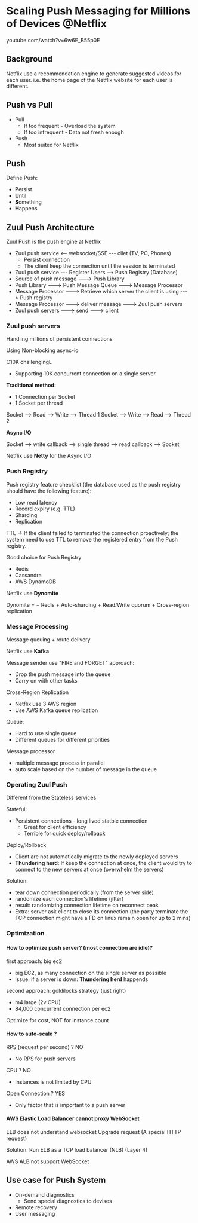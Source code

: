 # Scaling Push Messaging for Millions of Devices @Netflix

youtube.com/watch?v=6w6E_B55p0E

## Background

Netflix use a recommendation engine to generate suggested videos for each user. i.e. the home page of the Netflix website for each user is different.


## Push vs Pull

* Pull
  * If too frequent - Overload the system
  * If too infrequent - Data not fresh enough
* Push
  * Most suited for Netflix

## Push

Define Push:
* **P**ersist
* **U**ntil
* **S**omething
* **H**appens

## Zuul Push Architecture

Zuul Push is the push engine at Netflix


* Zuul push service <-- websocket/SSE --- cliet (TV, PC, Phones)
  * Persist connection
  * The client keep the connection until the session is terminated
* Zuul push service --- Register Users --> Push Registry (Database)
* Source of push message ---> Push Library
* Push Library ---> Push Message Queue ---> Message Processor
* Message Processor ---> Retrieve which server the client is using ---> Push registry
* Message Processor ---> deliver message ---> Zuul push servers
* Zuul push servers ---> send ---> client

### Zuul push servers

Handling millions of persistent connections

Using Non-blocking async-io

C10K challengingL
* Supporting 10K concurrent connection on a single server

**Traditional method:**
* 1 Connection per Socket
* 1 Socket per thread

Socket --> Read --> Write --> Thread 1
Socket --> Write --> Read --> Thread 2

**Async I/O**

Socket --> write callback --> single thread --> read callback --> Socket

Netflix use **Netty** for the Async I/O

### Push Registry

Push registry feature checklist (the database used as the push registry should have the following feature):
* Low read latency
* Record expiry (e.g. TTL)
* Sharding
* Replication

TTL -> If the client failed to terminated the connection proactively; the system need to use TTL to remove the registered entry from the Push registry.

Good choice for Push Registry
* Redis
* Cassandra
* AWS DynamoDB

Netflix use **Dynomite**

Dynomite =
    + Redis
    + Auto-sharding
    + Read/Write quorum
    + Cross-region replication

### Message Processing

Message queuing + route delivery

Netflix use **Kafka**

Message sender use "FIRE and FORGET" approach:
* Drop the push message into the queue
* Carry on with other tasks

Cross-Region Replication
* Netflix use 3 AWS region
* Use AWS Kafka queue replication

Queue:
* Hard to use single queue
* Different queues for different priorities

Message processor
* multiple message process in parallel
* auto scale based on the number of message in the queue

### Operating Zuul Push

Different from the Stateless services

Stateful:
* Persistent connections - long lived statble connection
  * Great for client efficiency
  * Terrible for quick deploy/rollback

Deploy/Rollback
* Client are not automatically migrate to the newly deployed servers
* **Thundering herd**: If keep the connection at once, the client would try to connect to the new servers at once (overwhelm the servers)

Solution:
* tear down connection periodically (from the server side)
* randomize each connection's lifetime (jitter)
* result: randomizing connection lifetime on reconnect peak
* Extra: server ask client to close its connection (the party terminate the TCP connection might have a FD on linux remain open for up to 2 mins)

### Optimization

#### How to optimize push server? (most connection are idle)?

first approach: big ec2
* big EC2, as many connection on the single server as possible
* Issue: if a server is down: **Thundering herd** happends


second approach: goldilocks strategy (just right)
* m4.large (2v CPU)
* 84,000 concurrent connection per ec2


Optimize for cost, NOT for instance count

#### How to auto-scale ?

RPS (request per second) ? NO
* No RPS for push servers


CPU ? NO
* Instances is not limited by CPU

Open Connection ? YES
* Only factor that is important to a push server

#### AWS Elastic Load Balancer cannot proxy WebSocket

ELB does not understand websocket  Upgrade request (A special HTTP request)

Solution: Run ELB as a TCP load balancer (NLB) (Layer 4)

AWS ALB not support WebSocket


## Use case for Push System

* On-demand diagnostics
  * Send special diagnostics to devises
* Remote recovery
* User messaging
